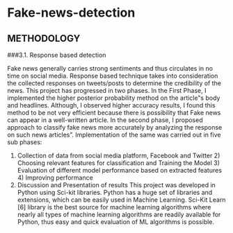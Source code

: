# Fake-news-detection
## METHODOLOGY 
###3.1. Response based detection 

Fake news generally carries strong sentiments and thus circulates in no time on  social media. Response based technique takes into consideration the collected responses on tweets/posts to determine the credibility of the news. This project has  progressed in two phases. In the First Phase, I implemented the higher posterior  probability method on the article‟s body and headlines. Although, I observed higher  accuracy results, I found this method to be not very efficient because there is  possibility that Fake news can appear in a well-written article. In the second phase, I  proposed approach to classify fake news more accurately by analyzing the response on  such news articles”. Implementation of the same was carried out in five sub phases: 
1) Collection of data from social media platform, Facebook and Twitter 2) Choosing relevant features for classification and Training the Model 3) Evaluation of different model performance based on extracted features 4) Improving performance 
5) Discussion and Presentation of results 
This project was developed in Python using Sci-kit libraries. Python has a huge  set of libraries and extensions, which can be easily used in Machine Learning. Sci-Kit  Learn [6] library is the best source for machine learning algorithms where nearly all  types of machine learning algorithms are readily available for Python, thus easy and  quick evaluation of ML algorithms is possible.
